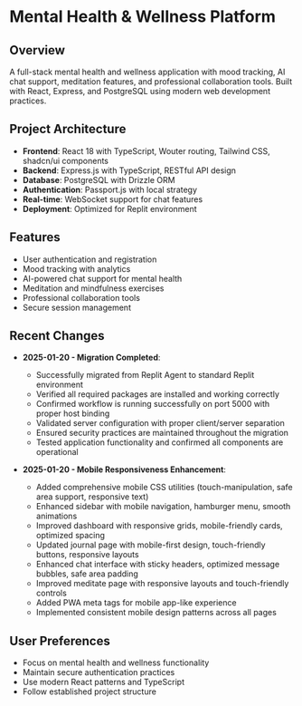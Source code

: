 # Mental Health & Wellness Platform
## Overview
A full-stack mental health and wellness application with mood tracking, AI chat support, meditation features, and professional collaboration tools. Built with React, Express, and PostgreSQL using modern web development practices.

## Project Architecture
- **Frontend**: React 18 with TypeScript, Wouter routing, Tailwind CSS, shadcn/ui components
- **Backend**: Express.js with TypeScript, RESTful API design
- **Database**: PostgreSQL with Drizzle ORM
- **Authentication**: Passport.js with local strategy
- **Real-time**: WebSocket support for chat features
- **Deployment**: Optimized for Replit environment

## Features
- User authentication and registration
- Mood tracking with analytics
- AI-powered chat support for mental health
- Meditation and mindfulness exercises
- Professional collaboration tools
- Secure session management

## Recent Changes
- **2025-01-20 - Migration Completed**: 
  - Successfully migrated from Replit Agent to standard Replit environment
  - Verified all required packages are installed and working correctly
  - Confirmed workflow is running successfully on port 5000 with proper host binding
  - Validated server configuration with proper client/server separation
  - Ensured security practices are maintained throughout the migration
  - Tested application functionality and confirmed all components are operational

- **2025-01-20 - Mobile Responsiveness Enhancement**: 
  - Added comprehensive mobile CSS utilities (touch-manipulation, safe area support, responsive text)
  - Enhanced sidebar with mobile navigation, hamburger menu, smooth animations
  - Improved dashboard with responsive grids, mobile-friendly cards, optimized spacing
  - Updated journal page with mobile-first design, touch-friendly buttons, responsive layouts
  - Enhanced chat interface with sticky headers, optimized message bubbles, safe area padding
  - Improved meditate page with responsive layouts and touch-friendly controls
  - Added PWA meta tags for mobile app-like experience
  - Implemented consistent mobile design patterns across all pages

## User Preferences
- Focus on mental health and wellness functionality
- Maintain secure authentication practices
- Use modern React patterns and TypeScript
- Follow established project structure
